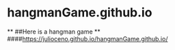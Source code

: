 # hangmanGame.github.io
** ##Here is a hangman game **
 ####https://julioceno.github.io/hangmanGame.github.io/


